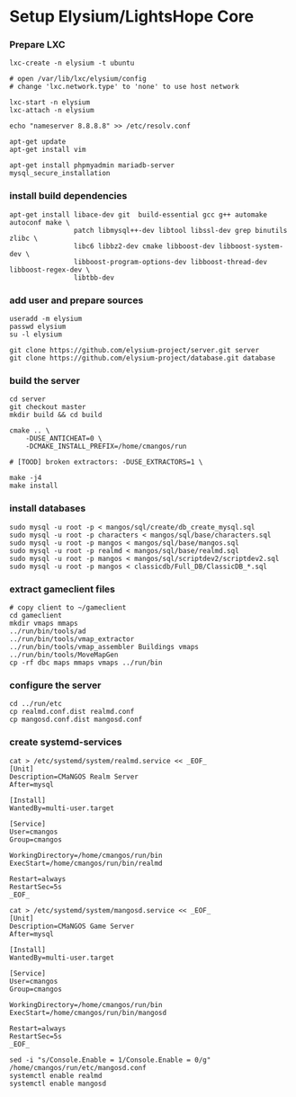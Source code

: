 Setup Elysium/LightsHope Core
=============================

### Prepare LXC

    lxc-create -n elysium -t ubuntu

    # open /var/lib/lxc/elysium/config
    # change 'lxc.network.type' to 'none' to use host network

    lxc-start -n elysium
    lxc-attach -n elysium

    echo "nameserver 8.8.8.8" >> /etc/resolv.conf

    apt-get update
    apt-get install vim

    apt-get install phpmyadmin mariadb-server
    mysql_secure_installation

### install build dependencies

    apt-get install libace-dev git  build-essential gcc g++ automake autoconf make \
                    patch libmysql++-dev libtool libssl-dev grep binutils zlibc \
                    libc6 libbz2-dev cmake libboost-dev libboost-system-dev \
                    libboost-program-options-dev libboost-thread-dev libboost-regex-dev \
                    libtbb-dev

### add user and prepare sources

    useradd -m elysium
    passwd elysium
    su -l elysium

    git clone https://github.com/elysium-project/server.git server
    git clone https://github.com/elysium-project/database.git database

### build the server

    cd server
    git checkout master
    mkdir build && cd build

    cmake .. \
        -DUSE_ANTICHEAT=0 \
        -DCMAKE_INSTALL_PREFIX=/home/cmangos/run

    # [TOOD] broken extractors: -DUSE_EXTRACTORS=1 \

    make -j4
    make install

### install databases

    sudo mysql -u root -p < mangos/sql/create/db_create_mysql.sql
    sudo mysql -u root -p characters < mangos/sql/base/characters.sql
    sudo mysql -u root -p mangos < mangos/sql/base/mangos.sql
    sudo mysql -u root -p realmd < mangos/sql/base/realmd.sql
    sudo mysql -u root -p mangos < mangos/sql/scriptdev2/scriptdev2.sql
    sudo mysql -u root -p mangos < classicdb/Full_DB/ClassicDB_*.sql

### extract gameclient files

    # copy client to ~/gameclient
    cd gameclient
    mkdir vmaps mmaps
    ../run/bin/tools/ad
    ../run/bin/tools/vmap_extractor
    ../run/bin/tools/vmap_assembler Buildings vmaps
    ../run/bin/tools/MoveMapGen
    cp -rf dbc maps mmaps vmaps ../run/bin

### configure the server

    cd ../run/etc
    cp realmd.conf.dist realmd.conf
    cp mangosd.conf.dist mangosd.conf

### create systemd-services

    cat > /etc/systemd/system/realmd.service << _EOF_
    [Unit]
    Description=CMaNGOS Realm Server
    After=mysql

    [Install]
    WantedBy=multi-user.target

    [Service]
    User=cmangos
    Group=cmangos

    WorkingDirectory=/home/cmangos/run/bin
    ExecStart=/home/cmangos/run/bin/realmd

    Restart=always
    RestartSec=5s
    _EOF_

    cat > /etc/systemd/system/mangosd.service << _EOF_
    [Unit]
    Description=CMaNGOS Game Server
    After=mysql

    [Install]
    WantedBy=multi-user.target

    [Service]
    User=cmangos
    Group=cmangos

    WorkingDirectory=/home/cmangos/run/bin
    ExecStart=/home/cmangos/run/bin/mangosd

    Restart=always
    RestartSec=5s
    _EOF_

    sed -i "s/Console.Enable = 1/Console.Enable = 0/g" /home/cmangos/run/etc/mangosd.conf
    systemctl enable realmd
    systemctl enable mangosd

